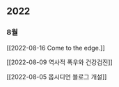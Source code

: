 2022
---
### 8월

[[2022-08-16 Come to the edge.]]

[[2022-08-09 역사적 폭우와 건강검진]]

[[2022-08-05 옵시디언 블로그 개설]]